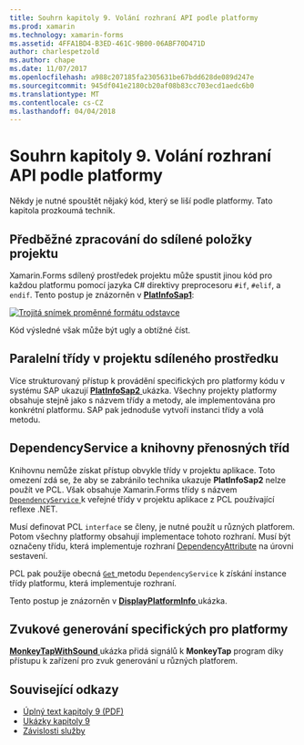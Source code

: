 ```yaml
---
title: Souhrn kapitoly 9. Volání rozhraní API podle platformy
ms.prod: xamarin
ms.technology: xamarin-forms
ms.assetid: 4FFA1BD4-B3ED-461C-9B00-06ABF70D471D
author: charlespetzold
ms.author: chape
ms.date: 11/07/2017
ms.openlocfilehash: a988c207185fa2305631be67bdd628de089d247e
ms.sourcegitcommit: 945df041e2180cb20af08b83cc703ecd1aedc6b0
ms.translationtype: MT
ms.contentlocale: cs-CZ
ms.lasthandoff: 04/04/2018
---
```

# <a name="summary-of-chapter-9-platform-specific-api-calls"></a>Souhrn kapitoly 9. Volání rozhraní API podle platformy

Někdy je nutné spouštět nějaký kód, který se liší podle platformy. Tato kapitola prozkoumá technik.

## <a name="preprocessing-in-the-shared-asset-project"></a>Předběžné zpracování do sdílené položky projektu

Xamarin.Forms sdílený prostředek projektu může spustit jinou kód pro každou platformu pomocí jazyka C# direktivy preprocesoru `#if`, `#elif`, a `endif`. Tento postup je znázorněn v [ **PlatInfoSap1**](https://github.com/xamarin/xamarin-forms-book-samples/tree/master/Chapter09/PlatInfoSap1):

[![Trojitá snímek proměnné formátu odstavce](images/ch09fg01-small.png "Model zařízení a operační systém")](images/ch09fg01-large.png#lightbox "Model zařízení a operační systém")

Kód výsledné však může být ugly a obtížné číst.

## <a name="parallel-classes-in-the-shared-asset-project"></a>Paralelní třídy v projektu sdíleného prostředku

Více strukturovaný přístup k provádění specifických pro platformy kódu v systému SAP ukazují [ **PlatInfoSap2** ](https://github.com/xamarin/xamarin-forms-book-samples/tree/master/Chapter09/PlatInfoSap2) ukázka. Všechny projekty platformy obsahuje stejně jako s názvem třídy a metody, ale implementována pro konkrétní platformu. SAP pak jednoduše vytvoří instanci třídy a volá metodu.

## <a name="dependencyservice-and-the-portable-class-library"></a>DependencyService a knihovny přenosných tříd

Knihovnu nemůže získat přístup obvykle třídy v projektu aplikace. Toto omezení zdá se, že aby se zabránilo technika ukazuje **PlatInfoSap2** nelze použít ve PCL. Však obsahuje Xamarin.Forms třídy s názvem [ `DependencyService` ](https://developer.xamarin.com/api/type/Xamarin.Forms.DependencyService/) k veřejné třídy v projektu aplikace z PCL používající reflexe .NET.

Musí definovat PCL `interface` se členy, je nutné použít u různých platforem. Potom všechny platformy obsahují implementace tohoto rozhraní. Musí být označeny třídu, která implementuje rozhraní [DependencyAttribute](https://developer.xamarin.com/api/type/Xamarin.Forms.DependencyAttribute/) na úrovni sestavení.

PCL pak použije obecná [ `Get` ](https://developer.xamarin.com/api/member/Xamarin.Forms.DependencyService.Get{T}/p/Xamarin.Forms.DependencyFetchTarget/) metodu `DependencyService` k získání instance třídy platformu, která implementuje rozhraní.

Tento postup je znázorněn v [ **DisplayPlatformInfo** ](https://github.com/xamarin/xamarin-forms-book-samples/tree/master/Chapter09/DisplayPlatformInfo) ukázka.

## <a name="platform-specific-sound-generation"></a>Zvukové generování specifických pro platformy

[ **MonkeyTapWithSound** ](https://github.com/xamarin/xamarin-forms-book-samples/tree/master/Chapter09/MonkeyTapWithSound) ukázka přidá signálů k **MonkeyTap** program díky přístupu k zařízení pro zvuk generování u různých platforem.



## <a name="related-links"></a>Související odkazy

- [Úplný text kapitoly 9 (PDF)](https://download.xamarin.com/developer/xamarin-forms-book/XamarinFormsBook-Ch09-Apr2016.pdf)
- [Ukázky kapitoly 9](https://github.com/xamarin/xamarin-forms-book-samples/tree/master/Chapter09)
- [Závislosti služby](~/xamarin-forms/app-fundamentals/dependency-service/index.md)
